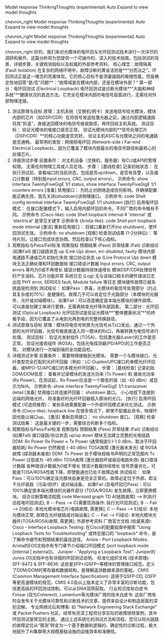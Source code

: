 
Model response
ThinkingThoughts
(experimental)
Auto
Expand to view model thoughts

chevron_right
Model response
ThinkingThoughts
(experimental)
Auto
Expand to view model thoughts

chevron_right
Model response
ThinkingThoughts
(experimental)
Auto
Expand to view model thoughts

chevron_right
好的，我们来对光模块的电环回与光环回测试技术进行一次详尽的调研和展开。这篇分析将为您提供一个可操作的、深入的技术指南，包括测试的背景、详细步骤、关键观测指标以及权威的外部参考资料。
核心理念：故障隔离 (Fault Isolation)
在复杂的网络环境中，故障诊断的黄金法则是**“分而治之”。环回测试正是这一理念的完美体现。它的核心目标不是测量链路的极限性能，而是确定性地回答“是/否”问题**：“故障域是在模块内部，还是在模块外部？”
第一部分：电环回测试 (Electrical Loopback)
电环回测试是诊断光模块**“大脑和神经系统”**健康状况的首选方法。它完全在模块内部的电信号层面进行，无需任何外部物理连接。
1. 测试原理与目标
原理：主机系统（交换机/网卡）发送电信号给光模块，模块内部的芯片（如DSP/CDR）在将信号发送给激光器之前，通过内部逻辑通路将其“折返”，直接送回模块的电信号接收路径，再传回给主机系统。
测试目标：
验证光模块的电接口是否正常。
验证光模块内部的**信号处理芯片（DSP/CDR）**的核心功能是否完好。
验证主机ASIC与光模块之间的电通路是否通畅。
最常用的类型：网络侧电环回 (Network-side / Far-end Electrical Loopback)，因为它覆盖了模块内部最长的电信号路径和最核心的处理芯片。
2. 详细测试步骤
前置条件：
对主机设备（交换机、服务器）有CLI或API的管理权限。
无需任何物理工具或人员在场。
步骤：
[基线检查] 记录初始状态：
在执行测试前，查看端口的当前状态，包括是否up/down，是否有告警，以及接口计数器（特别是input errors, CRC, output errors）。
示例命令: show interface TwentyFiveGigE 1/1 status, show interface TwentyFiveGigE 1/1 counters errors
[准备] 禁用接口：
为防止对网络造成任何影响，并确保配置能正确生效，首先关闭(shutdown)该物理接口。
示例命令:
code
Shell
config terminal
interface TwentyFiveGigE 1/1
shutdown
[执行] 启用电环回模式：
在接口配置模式下，输入启用内部环回的命令。不同厂商的命令略有不同。
示例命令 (Cisco-like):
code
Shell
loopback internal  # 'internal' 或 'electrical' 是常见关键字
示例命令 (Arista-like):
code
Shell
port loopback mode internal
[激活] 重新启用接口：
将接口重新打开(no shutdown)，使环回测试生效。
示例命令: no shutdown
[观察] 检查测试结果 (1-2分钟后)：
等待片刻，让接口完成状态协商。然后检查以下核心指标。
3. 观察指标与Pass/Fail标准
观察指标	预期结果 (Pass)	异常结果 (Fail)	诊断结论 (如果Fail)
接口链路状态	up (Link Up)	down, err-disabled, faulty	模块内部电通路不通或芯片初始化失败
接口协议状态	up (Line Protocol Up)	down	模块无法正确处理和环回数据帧
接口错误计数器	Input errors, CRC, output errors 等均为0或不再增长	错误计数器持续快速增长	模块DSP/CDR处理信号时产生误码，芯片功能异常
系统日志 (Log)	无与该端口相关的硬件错误日志	出现 PHY error, SERDES fault, Module failure 等日志	模块硬件故障已被系统底层检测到
测试结论：
如果Pass：恭喜，光模块的电信号处理部分（约占其复杂度的70%）是健康的。故障几乎可以肯定位于光路部分（本模块的光器件、光纤或对端模块）。
如果Fail：可以高度确定是本端光模块的硬件故障，可以直接创建工单进行更换，无需再排查光纤等外部因素。
第二部分：光环回测试 (Optical Loopback)
光环回测试是验证光模块**“整体健康状况”**的终极手段，因为它覆盖了从电到光再到电的完整转换路径。
1. 测试原理与目标
原理：模块将电信号转换为光信号从Tx口发出，通过一个外部的光纤环回器，光信号被直接送入同一模块的Rx口，再被转换为电信号进行处理。
测试目标：
验证光发射组件 (TOSA)，包括激光器(Laser)的工作是否正常。
验证光接收组件 (ROSA)，包括光电探测器(PD/APD)的工作是否正常。
对模块进行一次端到端的全功能自检。
2. 详细测试步骤
前置条件：
需要物理接触到光模块。
需要一个与模块接口、光纤类型完全匹配的光纤环回器（例如：LC-Duplex/UPC接口的单模光纤环回器，或MPO-12/APC接口的多模光纤环回器）。
步骤：
[基线检查] 记录初始DDM/DOM信息：
查看并记录模块的发送光功率 (Tx Power) 和 接收光功率 (Rx Power)。在测试前，Rx Power应该是一个极低的值（如 -40 dBm）或显示为N/A。
示例命令: show interface TwentyFiveGigE 1/1 transceiver detail
[准备] 禁用接口并连接环回器：
shutdown 接口。
小心地拔下连接到远端的网络光纤。
将准备好的光纤环回器插入模块的光口。
[执行] 启用环回模式 (可选但推荐)：
某些系统需要配置一个外部环回模式来优化测试。
示例命令 (Cisco-like): loopback line
在很多情况下，即使不配置此命令，物理环回也能让端口up。
[激活] 重新启用接口：
no shutdown 接口。
[观察] 检查测试结果：
这是最关键的一步，需要综合判断多个指标。
3. 观察指标与Pass/Fail标准
观察指标	预期结果 (Pass)	异常结果 (Fail)	诊断结论 (如果Fail)
接口链路/协议状态	up/up	down	模块无法建立完整的光电链路
DDM: Rx Power	Rx Power ≈ Tx Power (通常相差0.1-1.0 dBm，取决于环回器损耗)	Rx Power 仍然极低 (-40 dBm)	TOSA故障 (激光器未发光) 或 ROSA故障 (探测器未接收)
DDM: Tx Power	处于模块规格书声明的正常范围内	Tx Power 过低或为 -40 dBm	TOSA故障 (激光器损坏或驱动电路失效)
接口错误计数器	各种错误计数器为0或不增长	错误计数器持续增长	信号质量劣化，可能是TOSA/ROSA性能下降，即使能通也已处于故障边缘
测试结论：
如果Pass：可以100%确定该光模块自身是完全正常的。故障必定位于外部，即主干光纤链路（污染/损坏）或对端设备。
如果Fail (且电环回已Pass)：可以100%确定是本端光模块的光器件部分 (TOSA/ROSA) 发生故障。立即更换模块。
综合诊断策略流程图
code
Mermaid
graph TD
    A[链路故障] --> B{执行远程电环回测试};
    B -- Pass --> C{需要现场操作: 执行光环回测试};
    B -- Fail --> D[结论: 本地光模块电芯片/电路故障, 需更换];
    C -- Pass --> E[结论: 本地光模块正常, 故障在光纤链路或对端设备];
    C -- Fail --> F[结论: 本地光模块光器件(TOSA/ROSA)故障, 需更换];
外部参考资料
厂商官方文档 (权威来源):
Cisco - Interface Loopback Testing: 在Cisco的配置指南中搜索 "Using Loopback Tests for Troubleshooting" 或特定接口的 "loopback" 命令，是了解命令细节和预期结果的最佳途径。
Arista - Port Loopback Modes: Arista的EOS文档中有专门章节介绍端口环回模式 (port loopback mode [internal | external])。
Juniper - "Applying a Loopback Test": Juniper的Junos OS文档中也有详细的环回测试说明。
标准化组织文档 (技术原理):
SFF-8472 & SFF-8636: 这些是SFP+/QSFP+等模块的管理接口规范，定义了DDM/DOM的寄存器和数据结构，是理解遥测数据来源的基础。
CMIS (Common Management Interface Specification): 适用于QSFP-DD, OSFP等更高速模块的规范。CMIS 4.0及以上版本定义了非常丰富的诊断功能，包括更高级的环回测试控制。可以从SNIA官网获取。
行业知识库和白皮书:
Finisar (现为Coherent), Lumentum等光模块厂商的技术白皮书: 这些厂商有时会发布关于光模块可靠性和诊断技术的文章，提供来自设计和制造层面的深刻见解。
专业网络论坛和博客: 如 "Network Engineering Stack Exchange" 或 Packet Pushers 社区，经常有资深工程师分享实际的故障排除案例，其中环回测试是常见的主题。
通过上述系统化的测试方法和流程，您可以将光链路的故障定位从“猜测”转变为一个基于数据和逻辑的、确定性的诊断过程，极大地提升了AI集群等大规模基础设施的运维效率和准确性。
